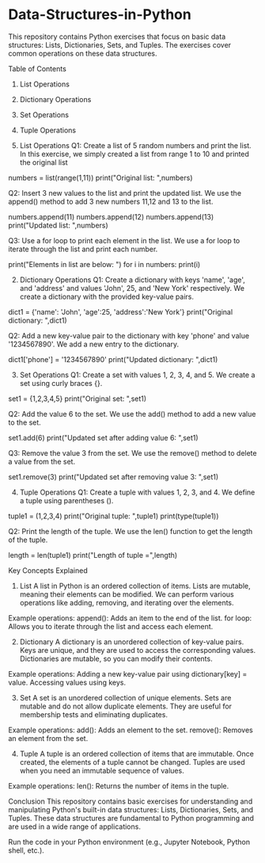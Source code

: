 # Data-Structures-in-Python
This repository contains Python exercises that focus on basic data structures: Lists, Dictionaries, Sets, and Tuples. The exercises cover common operations on these data structures.

Table of Contents
1. List Operations
2. Dictionary Operations
3. Set Operations
4. Tuple Operations

1. List Operations
Q1: Create a list of 5 random numbers and print the list.
In this exercise, we simply created a list from range 1 to 10 and printed the original list

numbers = list(range(1,11))
print("Original list: ",numbers)

Q2: Insert 3 new values to the list and print the updated list.
We use the append() method to add 3 new numbers 11,12 and 13 to the list.

numbers.append(11)
numbers.append(12)
numbers.append(13)
print("Updated list: ",numbers)

Q3: Use a for loop to print each element in the list.
We use a for loop to iterate through the list and print each number.

print("Elements in list are below: ")
for i in numbers:
    print(i)

2. Dictionary Operations
Q1: Create a dictionary with keys 'name', 'age', and 'address' and values 'John', 25, and 'New York' respectively.
We create a dictionary with the provided key-value pairs.

dict1 = {'name': 'John', 'age':25, 'address':'New York'}
print("Original dictionary: ",dict1)

Q2: Add a new key-value pair to the dictionary with key 'phone' and value '1234567890'.
We add a new entry to the dictionary.

dict1['phone'] = '1234567890'
print("Updated dictionary: ",dict1)

3. Set Operations
Q1: Create a set with values 1, 2, 3, 4, and 5.
We create a set using curly braces {}.

set1 = {1,2,3,4,5}
print("Original set: ",set1)

Q2: Add the value 6 to the set.
We use the add() method to add a new value to the set.

set1.add(6)
print("Updated set after adding value 6: ",set1)

Q3: Remove the value 3 from the set.
We use the remove() method to delete a value from the set.

set1.remove(3)
print("Updated set after removing value 3: ",set1)

4. Tuple Operations
Q1: Create a tuple with values 1, 2, 3, and 4.
We define a tuple using parentheses ().

tuple1 = (1,2,3,4)
print("Original tuple: ",tuple1)
print(type(tuple1))

Q2: Print the length of the tuple.
We use the len() function to get the length of the tuple.

length = len(tuple1)
print("Length of tuple =",length)

Key Concepts Explained
1. List
A list in Python is an ordered collection of items. Lists are mutable, meaning their elements can be modified. We can perform various operations like adding, removing, and iterating over the elements.

Example operations:
append(): Adds an item to the end of the list.
for loop: Allows you to iterate through the list and access each element.

2. Dictionary
A dictionary is an unordered collection of key-value pairs. Keys are unique, and they are used to access the corresponding values. Dictionaries are mutable, so you can modify their contents.

Example operations:
Adding a new key-value pair using dictionary[key] = value.
Accessing values using keys.

3. Set
A set is an unordered collection of unique elements. Sets are mutable and do not allow duplicate elements. They are useful for membership tests and eliminating duplicates.

Example operations:
add(): Adds an element to the set.
remove(): Removes an element from the set.

4. Tuple
A tuple is an ordered collection of items that are immutable. Once created, the elements of a tuple cannot be changed. Tuples are used when you need an immutable sequence of values.

Example operations:
len(): Returns the number of items in the tuple.

Conclusion
This repository contains basic exercises for understanding and manipulating Python's built-in data structures: Lists, Dictionaries, Sets, and Tuples. These data structures are fundamental to Python programming and are used in a wide range of applications.

Run the code in your Python environment (e.g., Jupyter Notebook, Python shell, etc.).


